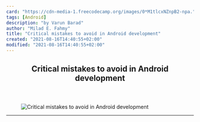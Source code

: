 ```yaml
---
card: "https://cdn-media-1.freecodecamp.org/images/0*M1tlcxNZnpB2-npa."
tags: [Android]
description: "by Varun Barad"
author: "Milad E. Fahmy"
title: "Critical mistakes to avoid in Android development"
created: "2021-08-16T14:40:55+02:00"
modified: "2021-08-16T14:40:55+02:00"
---
```

<div class="site-wrapper">
<main id="site-main" class="site-main outer">
<div class="inner">
<article class="post-full post tag-android tag-technology tag-web-development tag-programming tag-life-lessons ">
<header class="post-full-header">
<h1 class="post-full-title">Critical mistakes to avoid in Android development</h1>
</header>
<figure class="post-full-image">
<picture>
<source media="(max-width: 700px)" sizes="1px" srcset="data:image/gif;base64,R0lGODlhAQABAIAAAAAAAP///yH5BAEAAAAALAAAAAABAAEAAAIBRAA7 1w">
<source media="(min-width: 701px)" sizes="(max-width: 800px) 400px,
(max-width: 1170px) 700px,
1400px" srcset="https://cdn-media-1.freecodecamp.org/images/0*M1tlcxNZnpB2-npa. 300w,
https://cdn-media-1.freecodecamp.org/images/0*M1tlcxNZnpB2-npa. 600w,
https://cdn-media-1.freecodecamp.org/images/0*M1tlcxNZnpB2-npa. 1000w,
https://cdn-media-1.freecodecamp.org/images/0*M1tlcxNZnpB2-npa. 2000w">
<img onerror="this.style.display='none'" src="https://cdn-media-1.freecodecamp.org/images/0*M1tlcxNZnpB2-npa." alt="Critical mistakes to avoid in Android development">
</picture>
</figure>
<section class="post-full-content">
<div class="post-content medium-migrated-article">
</div>
<hr>
</section>
</article>
</div>
</main>
</div>
<!-- Google Tag Manager (noscript) -->
<!-- End Google Tag Manager (noscript) -->
